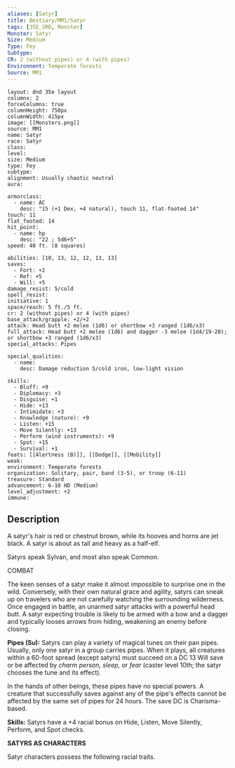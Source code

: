 ```yaml
---
aliases: [Satyr]
title: Bestiary/MM1/Satyr
tags: [35E_SRD, Monster]
Monster: Satyr
Size: Medium
Type: Fey
Subtype: 
CR: 2 (without pipes) or 4 (with pipes)
Environnent: Temperate forests
Source: MM1
---
```


```statblock
layout: dnd 35e layout
columns: 2
forceColumns: true
columnHeight: 750px
columnWidth: 415px
image: [[Monsters.png]]
source: MM1
name: Satyr
race: Satyr
class: 
level: 
size: Medium
type: Fey
subtype: 
alignment: Usually chaotic neutral
aura: 

armorclass:
  - name: AC
    desc: "15 (+1 Dex, +4 natural), touch 11, flat-footed 14"
touch: 11
flat_footed: 14
hit_point:
  - name: hp
    desc: "22 ; 5d6+5"
speed: 40 ft. (8 squares)

abilities: [10, 13, 12, 12, 13, 13]
saves:
  - Fort: +2
  - Ref: +5
  - Will: +5
damage_resist: 5/cold
spell_resist: 
initiative: 1
space/reach: 5 ft./5 ft.
cr: 2 (without pipes) or 4 (with pipes)
base_attack/grapple: +2/+2
attack: Head butt +2 melee (1d6) or shortbow +3 ranged (1d6/x3)
full_attack: Head butt +2 melee (1d6) and dagger -3 melee (1d4/19-20); or shortbow +3 ranged (1d6/x3)
special_attacks: Pipes

special_qualities:
  - name: 
    desc: Damage reduction 5/cold iron, low-light vision

skills:
  - Bluff: +9
  - Diplomacy: +3
  - Disguise: +1
  - Hide: +13
  - Intimidate: +3
  - Knowledge (nature): +9
  - Listen: +15
  - Move Silently: +13
  - Perform (wind instruments): +9
  - Spot: +15
  - Survival: +1
feats: [[Alertness (B)]], [[Dodge]], [[Mobility]]
weak: 
environment: Temperate forests
organization: Solitary, pair, band (3-5), or troop (6-11)
treasure: Standard
advancement: 6-10 HD (Medium)
level_adjustment: +2
immune: 
```

## Description

<p>A satyr's hair is red or chestnut brown, while its hooves and horns are jet black. A satyr is about as tall and heavy as a half-elf.</p>
<p>Satyrs speak Sylvan, and most also speak Common.</p>
<p>COMBAT</p>
<p>The keen senses of a satyr make it almost impossible to surprise one in the wild. Conversely, with their own natural grace and agility, satyrs can sneak up on travelers who are not carefully watching the surrounding wilderness. Once engaged in battle, an unarmed satyr attacks with a powerful head butt. A satyr expecting trouble is likely to be armed with a bow and a dagger and typically looses arrows from hiding, weakening an enemy before closing.</p>
<p>
            <b>Pipes (Su):</b> Satyrs can play a variety of magical tunes on their pan pipes. Usually, only one satyr in a group carries pipes. When it plays, all creatures within a 60-foot spread (except satyrs) must succeed on a DC 13 Will save or be affected by <i>charm person, sleep,</i> or <i>fear</i> (caster level 10th; the satyr chooses the tune and its effect).</p>
<p>In the hands of other beings, these pipes have no special powers. A creature that successfully saves against any of the pipe's effects cannot be affected by the same set of pipes for 24 hours. The save DC is Charisma-based.</p>
<p>
            <b>Skills:</b> Satyrs have a +4 racial bonus on Hide, Listen, Move Silently, Perform, and Spot checks.</p>
<p>
            <b>SATYRS AS CHARACTERS</b>
          </p>
<p>Satyr characters possess the following racial traits.</p>